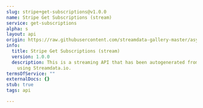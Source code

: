 ```yaml
---
slug: stripe+get-subscriptions@v1.0.0
name: Stripe Get Subscriptions (stream)
service: get-subscriptions
alpha: s
layout: api
origin: https://raw.githubusercontent.com/streamdata-gallery-master/asyncapi/master/_listings/stripe/stripe-get-subscriptions-stream-async.md
info:
  title: Stripe Get Subscriptions (stream)
  version: 1.0.0
  description: This is a streaming API that has been autogenerated from the Stripe
    using Streamdata.io.
termsOfService: ""
externalDocs: {}
stub: true
tags: api

---
```

